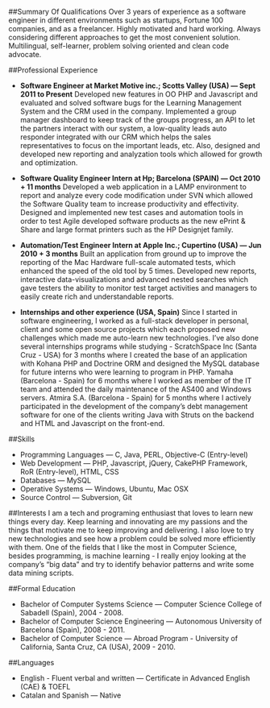 ##Summary Of Qualifications
Over 3 years of experience as a software engineer in different environments such as startups, Fortune 100 companies,  and as a freelancer. Highly motivated and hard working. Always considering different approaches to get the most convenient solution. Multilingual, self-learner, problem solving oriented and clean code advocate.

##Professional Experience
* **Software Engineer at Market Motive inc.; Scotts Valley (USA) — Sept 2011 to Present**
Developed new features in OO PHP and Javascript and evaluated and solved software bugs for the Learning Management System and the CRM used in the company. Implemented a group manager dashboard to keep track of the groups progress, an API to let the partners interact with our system, a low-quality leads auto responder integrated with our CRM which helps the sales representatives to focus on the important leads, etc. Also, designed and developed new reporting and analyzation tools which allowed for growth and optimization. 

* **Software Quality Engineer Intern at Hp; Barcelona (SPAIN) — Oct 2010 + 11 months**
Developed a web application in a LAMP environment to report and analyze every code modification under SVN which allowed the Software Quality team to increase productivity and effectivity. Designed and implemented new test cases and automation tools in order to test Agile developed software products as the new ePrint & Share and large format printers such as the HP Designjet family. 

* **Automation/Test Engineer Intern at Apple Inc.; Cupertino (USA) — Jun 2010 + 3 months**
Built an application from ground up to improve the reporting of the Mac Hardware full-scale automated tests, which enhanced the speed of the old tool by 5 times. Developed new reports, interactive data-visualizations and advanced nested searches which gave testers the ability to monitor test target activities and managers to easily create rich and understandable reports. 

* **Internships and other experience (USA, Spain)**
Since I started in software engineering, I worked as a full-stack developer in personal, client and some open source projects which each proposed new challenges which made me auto-learn new technologies.
I’ve also done several internships programs while studying - ScratchSpace Inc (Santa Cruz - USA) for 3 months where I created the base of an application with Kohana PHP and Doctrine ORM and designed the MySQL database for future interns who were learning to program in PHP. Yamaha (Barcelona - Spain) for 6 months where I worked as member of the IT team and attended the daily maintenance of the AS400 and Windows servers. Atmira S.A. (Barcelona - Spain) for  5 months where I actively participated in the development of the company’s debt management software for one of the clients writing Java with Struts on the backend and  HTML and Javascript on the front-end. 

##Skills
* Programming Languages — C, Java, PERL, Objective-C (Entry-level)
* Web Development — PHP, Javascript, jQuery, CakePHP Framework, RoR (Entry-level), HTML, CSS
* Databases — MySQL
* Operative Systems — Windows, Ubuntu, Mac OSX
* Source Control — Subversion, Git

##Interests
I am a tech and programing enthusiast that loves to learn new things every day. Keep learning and innovating are my passions and the things that motivate me to keep improving and delivering. I also love to try new technologies and see how a problem could be solved more efficiently with them. One of the fields that I like the most in Computer Science, besides programming, is machine learning - I really enjoy looking at the company’s “big data” and try to identify behavior patterns and write some data mining scripts.

##Formal Education
* Bachelor of Computer Systems Science — Computer Science College of Sabadell (Spain), 2004 - 2008.
* Bachelor of Computer Science Engineering — Autonomous University of Barcelona (Spain), 2008 - 2011. 
* Bachelor of Computer Science — Abroad Program - University of California, Santa Cruz, CA (USA), 2009 - 2010.

##Languages
* English - Fluent verbal and written — Certificate in Advanced English (CAE) & TOEFL
* Catalan and Spanish — Native

